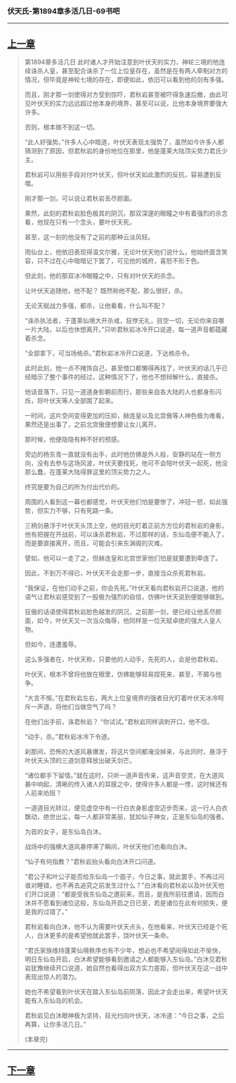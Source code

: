 ### 伏天氏-第1894章多活几日-69书吧

--------
[上一章](./d5269e169c2a84cdbe992a1dc0cfb5d5.md)
--------


>
>
>
>第1894章多活几日
>此时诸人才开始注意到叶伏天的实力，神轮三境的他连续诛杀人皇，甚至配合诛杀了一位上位皇存在，虽然是在有两人牵制对方的情况，但毕竟是神轮七境的存在，即便如此，依旧可以看到他的剑有多强。
>
>而且，刚才那一剑使得对方受到惊吓，君秋岩甚至被吓得急速后撤，由此可见叶伏天的实力远远超过他本身的境界，甚至可以说，比他本身境界要强大许多。
>
>否则，根本做不到这一切。
>
>“此人好强势。”许多人心中暗道，叶伏天表现太强势了，虽然如今许多人都猜测到了原因，但君秋岩的身份地位在那里，他是蓬莱大陆顶尖势力君氏少主。
>
>君秋岩可以用些手段对付叶伏天，但叶伏天如此激烈的反抗，容易遭到反噬。
>
>刚才那一剑，可以说让君秋岩丢尽颜面。
>
>果然，此刻的君秋岩脸色极其的阴沉，那双深邃的眼瞳之中有着强烈的杀念看，他现在只有一个念头，要叶伏天死。
>
>甚至，这一刻的他没有了之前的那种云淡风轻。
>
>雨仙台上，他依旧表现得温文尔雅，无论叶伏天他们说什么，他始终面含笑容，只不过在心中暗暗记下罢了，可见他的城府，喜怒不形于色。
>
>但此刻，他的那双冰冷眼瞳之中，只有对叶伏天的杀念。
>
>让叶伏天追随他，他不配？
>既然称他不配，那么很好，杀。
>
>无论天赋战力多强，都杀，让他看看，什么叫不配？
>
>“诛杀执法者，于蓬莱仙境大开杀戒，狂悖无礼，目空一切，无论你来自哪一片大陆，以后也休想离开。”只听君秋岩冰冷开口说道，每一道声音都蕴藏着杀念。
>
>“全部拿下，可当场格杀。”君秋岩冰冷开口说道，下达格杀令。
>
>此时此刻，他一点不掩饰自己，甚至借口都懒得再找了，叶伏天的话几乎已经暗示了整个事件的经过，这种情况下了，他也不想辩解什么，直接杀。
>
>他话音落下，只见一道道身影朝前而行，那些来自各大陆的人也都身形闪烁，将叶伏天等人全部围了起来。
>
>一时间，这片空间变得更加的压抑，赫连皇以及北宫傲等人神色极为难看，果然还是出事了，之前北宫傲便想要让女儿离开。
>
>那时候，他便隐隐有种不好的预感。
>
>旁边的杨东青一直就没有出手，此时他仿佛是外人般，安静的站在一侧方向，没有去参与这场风波，叶伏天要找死，他可不会陪叶伏天一起死，他没那么蠢，在蓬莱大陆得罪这里的顶尖势力之人。
>
>终究是要为自己的所为付出代价的。
>
>周围的人看到这一幕也都感觉，叶伏天他们怕是要惨了，冲冠一怒，如此强势，但实力不够，只有死路一条。
>
>三柄剑悬浮于叶伏天头顶上空，他的目光盯着正前方方位的君秋岩的身影，他有把握在开战前，可以诛杀君秋岩，不过那样的话，东仙岛便不能入了，而是要直接离开，而且，可能会引来东渊阁的灾难。
>
>譬如，他可以一走了之，但赫连皇和北宫世家他们怕是就要遭到牵连了。
>
>因此，不到万不得已，叶伏天不会走那一步，直接当众杀死君秋岩。
>
>“我保证，在他们动手之前，你会先死。”叶伏天看向君秋岩开口说道，他的语气让君秋岩感受到了一股极为强烈的自信，仿佛叶伏天说到便能够做到。
>
>狂傲的话语使得君秋岩脸色越发的阴沉，之前那一剑，便已经让他丢尽颜面，如今，叶伏天又一次当众侮辱，他同样是一位天赋卓绝的强大人皇人物。
>
>但如今，连遭羞辱。
>
>这么多强者在，叶伏天称，只要他的人动手，先死的人，会是他君秋岩。
>
>叶伏天，根本不曾将他放在眼里，仿佛能够轻易捏死来，甚至，不屑与他争。
>
>“大言不惭。”在君秋岩左右，两大上位皇境界的强者目光盯着叶伏天冰冷呵斥一声道，将他们当做空气了吗？
>
>在他们出手前，诛君秋岩？
>“你试试。”君秋岩同样讽刺开口，他不信。
>
>“动手，杀。”君秋岩冰冷下令道。
>
>刹那间，恐怖的大道风暴爆发，将这片空间都淹没掉来，与此同时，悬浮于叶伏天头顶的三道剑意释放出破天剑芒。
>
>“诸位都手下留情。”就在这时，只听一道声音传来，这声音空灵，在大道风暴中响起，清晰的传入诸人的耳膜之中，使得许多人都是一愣，这时候还有人前来劝阻？
>
>一道道目光转过，便见虚空中有一行白衣身影虚空迈步而来，这一行人白衣飘动，绝世出尘，每一人都非常美丽，犹如仙子神女，正是东仙岛的强者。
>
>为首的女子，是东仙岛白沐。
>
>战场中的强横大道风暴停滞了瞬间，叶伏天他们也看向白沐。
>
>“仙子有何指教？”君秋岩抬头看向白沐开口问道。
>
>“君公子和叶公子能否给东仙岛一个面子，今日之事，就此罢手，不再过问谁对睡错，也不再去追究之前发生过什么？”白沐看向君秋岩以及叶伏天他们开口说道：“都是受我东仙岛之邀前来，而且，是我所前往邀请，因而白沐并不愿看到诸位这般，东仙岛开启之日已至，若是诸位在此有何损失，便是我的过错了。”
>
>君秋岩看向白沐，他不认为需要叶伏天点头，在他看来，叶伏天已经是个死人，白沐更多的是希望他就此罢手，饶叶伏天一条命。
>
>“君氏家族维持蓬莱仙境秩序也有不少年，想必也不希望闹得如此不愉快，明日东仙岛开启，白沐希望能够看到邀请之人都能够入东仙岛。”白沐见君秋岩犹豫继续开口说道，她自然也看得出双方实力差距，但叶伏天在这一战中表现出惊人的潜力。
>
>她也不希望看到叶伏天在踏入东仙岛前陨落，因此才会走出来，希望叶伏天能有入东仙岛的机会。
>
>君秋岩见白沐眼神极为坚持，目光扫向叶伏天，冰冷道：“今日之事，之后再算，让你多活几日。”
>
>(本章完)
>
>

--------
[下一章](./07a9fdf43571f1a9fd5a883e3c4e02d4.md)
--------
